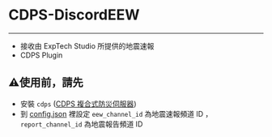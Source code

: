 # CDPS-DiscordEEW
------
- 接收由 ExpTech Studio 所提供的地震速報
- CDPS Plugin
## ⚠️使用前，請先
- 安裝 `cdps` ([CDPS 複合式防災伺服器](https://github.com/ExpTechTW/CDPS))
- 到 [config.json](config.json) 裡設定 `eew_channel_id` 為地震速報頻道 ID ， `report_channel_id` 為地震報告頻道 ID
